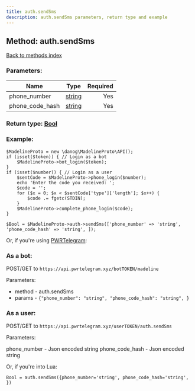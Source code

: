 ```yaml
---
title: auth.sendSms
description: auth.sendSms parameters, return type and example
---
```

## Method: auth.sendSms  
[Back to methods index](index.md)


### Parameters:

| Name     |    Type       | Required |
|----------|:-------------:|---------:|
|phone\_number|[string](../types/string.md) | Yes|
|phone\_code\_hash|[string](../types/string.md) | Yes|


### Return type: [Bool](../types/Bool.md)

### Example:


```
$MadelineProto = new \danog\MadelineProto\API();
if (isset($token)) { // Login as a bot
    $MadelineProto->bot_login($token);
}
if (isset($number)) { // Login as a user
    $sentCode = $MadelineProto->phone_login($number);
    echo 'Enter the code you received: ';
    $code = '';
    for ($x = 0; $x < $sentCode['type']['length']; $x++) {
        $code .= fgetc(STDIN);
    }
    $MadelineProto->complete_phone_login($code);
}

$Bool = $MadelineProto->auth->sendSms(['phone_number' => 'string', 'phone_code_hash' => 'string', ]);
```

Or, if you're using [PWRTelegram](https://pwrtelegram.xyz):

### As a bot:

POST/GET to `https://api.pwrtelegram.xyz/botTOKEN/madeline`

Parameters:

* method - auth.sendSms
* params - `{"phone_number": "string", "phone_code_hash": "string", }`



### As a user:

POST/GET to `https://api.pwrtelegram.xyz/userTOKEN/auth.sendSms`

Parameters:

phone_number - Json encoded string
phone_code_hash - Json encoded string



Or, if you're into Lua:

```
Bool = auth.sendSms({phone_number='string', phone_code_hash='string', })
```

